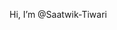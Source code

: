 Hi, I’m @Saatwik-Tiwari
<!---
Saatwik-ss/Saatwik-ss is a ✨ special ✨ repository because its `README.md` (this file) appears on your GitHub profile.
You can click the Preview link to take a look at your changes.
--->
